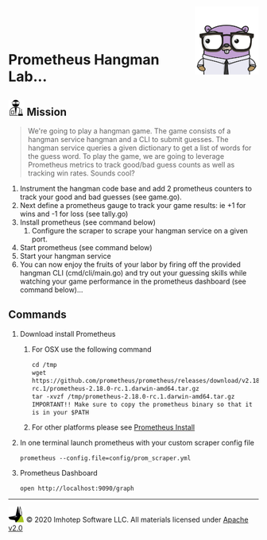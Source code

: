<img src="../assets/gophernand.png" align="right" width="128" height="auto"/>

<br/>
<br/>
<br/>

# Prometheus Hangman Lab...

## <img src="../assets/lab.png" width="auto" height="32"/> Mission

> We're going to play a hangman game. The game consists of a
> hangman service hangman and a CLI to submit guesses. The hangman
> service queries a given dictionary to get a list of words for the guess
> word. To play the game, we are going to leverage Prometheus metrics to
> track good/bad guess counts as well as tracking win rates. Sounds cool?

1. Instrument the hangman code base and add 2 prometheus counters to track your
   good and bad guesses (see game.go).
2. Next define a prometheus gauge to track your game results:
   ie +1 for wins and -1 for loss (see tally.go)
3. Install prometheus (see command below)
   1. Configure the scraper to scrape your hangman service on a given port.
4. Start prometheus (see command below)
5. Start your hangman service
6. You can now enjoy the fruits of your labor by firing off the provided hangman CLI (cmd/cli/main.go) and try out your guessing skills while watching your game performance in the prometheus dashboard (see command below)...

## Commands

1. Download install Prometheus
   1. For OSX use the following command

      ```shell
      cd /tmp
      wget https://github.com/prometheus/prometheus/releases/download/v2.18.0-rc.1/prometheus-2.18.0-rc.1.darwin-amd64.tar.gz
      tar -xvzf /tmp/prometheus-2.18.0-rc.1.darwin-amd64.tar.gz
      IMPORTANT!! Make sure to copy the prometheus binary so that it is in your $PATH
      ```

   2. For other platforms please see [Prometheus Install](https://prometheus.io/download)

1. In one terminal launch prometheus with your custom scraper config file

      ```shell
      prometheus --config.file=config/prom_scraper.yml
      ```

1. Prometheus Dashboard

   ```shell
   open http://localhost:9090/graph
   ```

---
<img src="../assets/imhotep_logo.png" width="32" height="auto"/> © 2020 Imhotep Software LLC.
All materials licensed under [Apache v2.0](http://www.apache.org/licenses/LICENSE-2.0)
